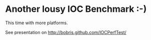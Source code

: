 # Another lousy IOC Benchmark :-)

This time with more platforms.

See presentation on http://bobris.github.com/IOCPerfTest/
